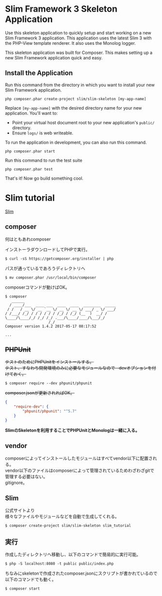 # Slim Framework 3 Skeleton Application

Use this skeleton application to quickly setup and start working on a new Slim Framework 3 application. This application uses the latest Slim 3 with the PHP-View template renderer. It also uses the Monolog logger.

This skeleton application was built for Composer. This makes setting up a new Slim Framework application quick and easy.

## Install the Application

Run this command from the directory in which you want to install your new Slim Framework application.

    php composer.phar create-project slim/slim-skeleton [my-app-name]

Replace `[my-app-name]` with the desired directory name for your new application. You'll want to:

* Point your virtual host document root to your new application's `public/` directory.
* Ensure `logs/` is web writeable.

To run the application in development, you can also run this command. 

	php composer.phar start

Run this command to run the test suite

	php composer.phar test

That's it! Now go build something cool.
# Slim tutorial
[Slim](https://www.slimframework.com)
## composer
何はともあれcomposer  

インストーラダウンロードしてPHPで実行。  
```
$ curl -sS https://getcomposer.org/installer | php
```

パスが通っているであろうディレクトリへ  
```
$ mv composer.phar /usr/local/bin/composer
```

composerコマンドが動けばOK。

```
$ composer
   ______
  / ____/___  ____ ___  ____  ____  ________  _____
 / /   / __ \/ __ `__ \/ __ \/ __ \/ ___/ _ \/ ___/
/ /___/ /_/ / / / / / / /_/ / /_/ (__  )  __/ /
\____/\____/_/ /_/ /_/ .___/\____/____/\___/_/
                    /_/
Composer version 1.4.2 2017-05-17 08:17:52

...

```

## ~~PHPUnit~~
~~テストのためにPHPUnitをインストールする。~~  
~~テスト、すなわち開発環境のみに必要なモジュールなので--devオプションを付けておく。~~  

```
$ composer require --dev phpunit/phpunit
```

~~composer.jsonが更新されればOK。~~  

```json
{
    "require-dev": {
        "phpunit/phpunit": "^5.7"
    }
}
```

**SlimのSkeletonを利用することでPHPUnitとMonologは一緒に入る。**  

## vendor
composerによってインストールしたモジュールはすべてvendor以下に配置される。  
vendor以下のファイルはcomposerによって管理されているためわざわざgitで管理する必要はない。  
gitignore。  

## Slim
公式サイトより  
様々なファイルやモジュールなどを自動で生成してくれる。

```
$ composer create-project slim/slim-skeleton slim_tutorial
```

## 実行

作成したディレクトリへ移動し、以下のコマンドで簡易的に実行可能。  

```
$ php -S localhost:8080 -t public public/index.php
```

ちなみにskeletonで作成されたcomposer.jsonにスクリプトが書かれているので以下のコマンドでも動く。  

```
$ composer start
```

